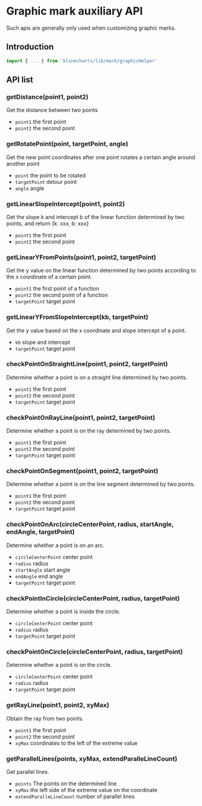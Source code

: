 # Graphic mark auxiliary API

Such apis are generally only used when customizing graphic marks.


## Introduction
```javascript
import { ... } from 'klinecharts/lib/mark/graphicHelper'
```


## API list
### getDistance(point1, point2)
Get the distance between two points
- `point1` the first point
- `point2` the second point


### getRotatePoint(point, targetPoint, angle)
Get the new point coordinates after one point rotates a certain angle around another point
- `point` the point to be rotated
- `targetPoint` detour point
- `angle` angle


### getLinearSlopeIntercept(point1, point2)
Get the slope k and intercept b of the linear function determined by two points, and return {k: xxx, b: xxx}
- `point1` the first point
- `point2` the second point


### getLinearYFromPoints(point1, point2, targetPoint)
Get the y value on the linear function determined by two points according to the x coordinate of a certain point.
- `point1` the first point of a function
- `point2` the second point of a function
- `targetPoint` target point


### getLinearYFromSlopeIntercept(kb, targetPoint)
Get the y value based on the x coordinate and slope intercept of a point.
- `kb` slope and intercept
- `targetPoint` target point


### checkPointOnStraightLine(point1, point2, targetPoint)
Determine whether a point is on a straight line determined by two points.
- `point1` the first point
- `point2` the second point
- `targetPoint` target point


### checkPointOnRayLine(point1, point2, targetPoint)
Determine whether a point is on the ray determined by two points.
- `point1` the first point
- `point2` the second point
- `targetPoint` target point


### checkPointOnSegment(point1, point2, targetPoint)
Determine whether a point is on the line segment determined by two points.
- `point1` the first point
- `point2` the second point
- `targetPoint` target point


### checkPointOnArc(circleCenterPoint, radius, startAngle, endAngle, targetPoint)
Determine whether a point is on an arc.
- `circleCenterPoint` center point
- `radius` radius
- `startAngle` start angle
- `endAngle` end angle
- `targetPoint` target point



### checkPointInCircle(circleCenterPoint, radius, targetPoint)
Determine whether a point is inside the circle.

- `circleCenterPoint` center point
- `radius` radius
- `targetPoint` target point



### checkPointOnCircle(circleCenterPoint, radius, targetPoint)
Determine whether a point is on the circle.

- `circleCenterPoint` center point
- `radius` radius
- `targetPoint` target point



### getRayLine(point1, point2, xyMax)
Obtain the ray from two points.

- `point1` the first point
- `point2` the second point
- `xyMax` coordinates to the left of the extreme value



### getParallelLines(points, xyMax, extendParalleLineCount)
Get parallel lines.

- `points` The points on the determined line
- `xyMax` the left side of the extreme value on the coordinate
- `extendParalleLineCount` number of parallel lines
